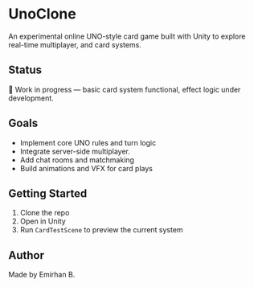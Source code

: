 # UnoClone

An experimental online UNO-style card game built with Unity to explore real-time multiplayer, and card systems. 

## Status

🚧 Work in progress — basic card system functional, effect logic under development.

## Goals

- Implement core UNO rules and turn logic
- Integrate server-side multiplayer.
- Add chat rooms and matchmaking
- Build animations and VFX for card plays

## Getting Started

1. Clone the repo
2. Open in Unity
3. Run `CardTestScene` to preview the current system

## Author

Made by Emirhan B. 
